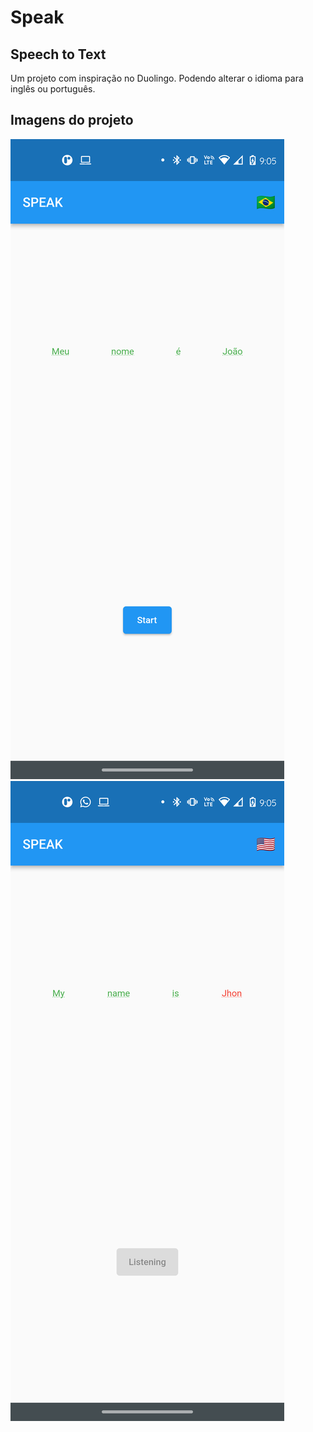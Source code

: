 # Speak

## Speech to Text

Um projeto com inspiração no Duolingo. Podendo alterar o idioma para inglês ou português.

## Imagens do projeto
![Home](./flutter_01.png)
![Home](./flutter_02.png)


